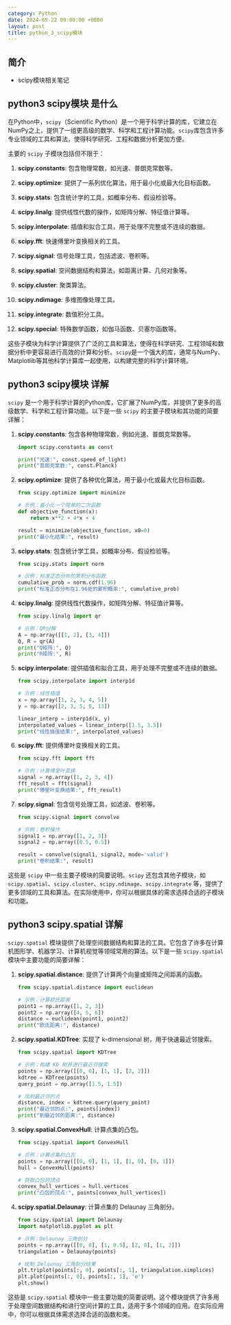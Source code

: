 ```yaml
---
category: Python
date: 2024-05-22 09:00:00 +0800
layout: post
title: python_3_scipy模块
---
```

## 简介

+ scipy模块相关笔记

## python3 scipy模块 是什么

在Python中，`scipy`（Scientific Python）是一个用于科学计算的库，它建立在NumPy之上，提供了一组更高级的数学、科学和工程计算功能。`scipy`库包含许多专业领域的工具和算法，使得科学研究、工程和数据分析更加方便。

主要的 `scipy` 子模块包括但不限于：

1. **scipy.constants**: 包含物理常数，如光速、普朗克常数等。

2. **scipy.optimize**: 提供了一系列优化算法，用于最小化或最大化目标函数。

3. **scipy.stats**: 包含统计学的工具，如概率分布、假设检验等。

4. **scipy.linalg**: 提供线性代数的操作，如矩阵分解、特征值计算等。

5. **scipy.interpolate**: 插值和拟合工具，用于处理不完整或不连续的数据。

6. **scipy.fft**: 快速傅里叶变换相关的工具。

7. **scipy.signal**: 信号处理工具，包括滤波、卷积等。

8. **scipy.spatial**: 空间数据结构和算法，如距离计算、几何对象等。

9. **scipy.cluster**: 聚类算法。

10. **scipy.ndimage**: 多维图像处理工具。

11. **scipy.integrate**: 数值积分工具。

12. **scipy.special**: 特殊数学函数，如伽马函数、贝塞尔函数等。

这些子模块为科学计算提供了广泛的工具和算法，使得在科学研究、工程领域和数据分析中更容易进行高效的计算和分析。`scipy`是一个强大的库，通常与NumPy、Matplotlib等其他科学计算库一起使用，以构建完整的科学计算环境。

## python3 scipy模块 详解

`scipy` 是一个用于科学计算的Python库，它扩展了NumPy库，并提供了更多的高级数学、科学和工程计算功能。以下是一些 `scipy` 的主要子模块和其功能的简要详解：

1. **scipy.constants**: 包含各种物理常数，例如光速、普朗克常数等。

   ```python
   import scipy.constants as const

   print("光速:", const.speed_of_light)
   print("普朗克常数:", const.Planck)
   ```

2. **scipy.optimize**: 提供了各种优化算法，用于最小化或最大化目标函数。

   ```python
   from scipy.optimize import minimize

   # 示例：最小化一个简单的二次函数
   def objective_function(x):
       return x**2 + 4*x + 4

   result = minimize(objective_function, x0=0)
   print("最小化结果:", result)
   ```

3. **scipy.stats**: 包含统计学工具，如概率分布、假设检验等。

   ```python
   from scipy.stats import norm

   # 示例：标准正态分布的累积分布函数
   cumulative_prob = norm.cdf(1.96)
   print("标准正态分布在1.96处的累积概率:", cumulative_prob)
   ```

4. **scipy.linalg**: 提供线性代数操作，如矩阵分解、特征值计算等。

   ```python
   from scipy.linalg import qr

   # 示例：QR分解
   A = np.array([[1, 2], [3, 4]])
   Q, R = qr(A)
   print("Q矩阵:", Q)
   print("R矩阵:", R)
   ```

5. **scipy.interpolate**: 提供插值和拟合工具，用于处理不完整或不连续的数据。

   ```python
   from scipy.interpolate import interp1d

   # 示例：线性插值
   x = np.array([1, 2, 3, 4, 5])
   y = np.array([2, 3, 5, 8, 13])

   linear_interp = interp1d(x, y)
   interpolated_values = linear_interp([1.5, 3.5])
   print("线性插值结果:", interpolated_values)
   ```

6. **scipy.fft**: 提供傅里叶变换相关的工具。

   ```python
   from scipy.fft import fft

   # 示例：计算傅里叶变换
   signal = np.array([1, 2, 3, 4])
   fft_result = fft(signal)
   print("傅里叶变换结果:", fft_result)
   ```

7. **scipy.signal**: 包含信号处理工具，如滤波、卷积等。

   ```python
   from scipy.signal import convolve

   # 示例：卷积操作
   signal1 = np.array([1, 2, 3])
   signal2 = np.array([0.5, 0.5])

   result = convolve(signal1, signal2, mode='valid')
   print("卷积结果:", result)
   ```

这些是 `scipy` 中一些主要子模块的简要说明。`scipy` 还包含其他子模块，如 `scipy.spatial`、`scipy.cluster`、`scipy.ndimage`、`scipy.integrate` 等，提供了更多领域的工具和算法。在实际使用中，你可以根据具体的需求选择合适的子模块和功能。

## python3 scipy.spatial 详解

`scipy.spatial` 模块提供了处理空间数据结构和算法的工具。它包含了许多在计算机图形学、机器学习、计算机视觉等领域常用的算法。以下是一些 `scipy.spatial` 模块中主要功能的简要详解：

1. **scipy.spatial.distance**: 提供了计算两个向量或矩阵之间距离的函数。

   ```python
   from scipy.spatial.distance import euclidean

   # 示例：计算欧氏距离
   point1 = np.array([1, 2, 3])
   point2 = np.array([4, 5, 6])
   distance = euclidean(point1, point2)
   print("欧氏距离:", distance)
   ```

2. **scipy.spatial.KDTree**: 实现了 k-dimensional 树，用于快速最近邻搜索。

   ```python
   from scipy.spatial import KDTree

   # 示例：构建 KD 树并进行最近邻搜索
   points = np.array([[0, 0], [1, 1], [2, 2]])
   kdtree = KDTree(points)
   query_point = np.array([1.5, 1.5])

   # 找到最近邻的点
   distance, index = kdtree.query(query_point)
   print("最近邻的点:", points[index])
   print("到最近邻的距离:", distance)
   ```

3. **scipy.spatial.ConvexHull**: 计算点集的凸包。

   ```python
   from scipy.spatial import ConvexHull

   # 示例：计算点集的凸包
   points = np.array([[0, 0], [1, 1], [1, 0], [0, 1]])
   hull = ConvexHull(points)

   # 获取凸包的顶点
   convex_hull_vertices = hull.vertices
   print("凸包的顶点:", points[convex_hull_vertices])
   ```

4. **scipy.spatial.Delaunay**: 计算点集的 Delaunay 三角剖分。

   ```python
   from scipy.spatial import Delaunay
   import matplotlib.pyplot as plt

   # 示例：Delaunay 三角剖分
   points = np.array([[0, 0], [1, 0.5], [2, 0], [1, 2]])
   triangulation = Delaunay(points)

   # 绘制 Delaunay 三角剖分结果
   plt.triplot(points[:, 0], points[:, 1], triangulation.simplices)
   plt.plot(points[:, 0], points[:, 1], 'o')
   plt.show()
   ```

这些是 `scipy.spatial` 模块中一些主要功能的简要说明。这个模块提供了许多用于处理空间数据结构和进行空间计算的工具，适用于多个领域的应用。在实际应用中，你可以根据具体需求选择合适的函数和类。